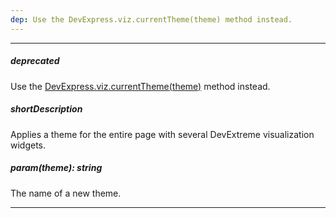 ```yaml
---
dep: Use the DevExpress.viz.currentTheme(theme) method instead.
---
```

---
##### deprecated
Use the [DevExpress.viz.currentTheme(theme)](/api-reference/50%20Common/utils/viz/3%20Methods/currentTheme(theme).md '/Documentation/ApiReference/Common/Utils/viz/Methods/#currentThemetheme') method instead.

##### shortDescription
Applies a theme for the entire page with several DevExtreme visualization widgets.

##### param(theme): string
The name of a new theme.

---
